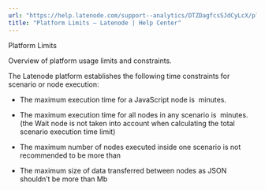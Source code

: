 ```yaml
---
url: "https://help.latenode.com/support--analytics/DTZDagfcsSJdCyLcX/platform-limits/DTZDagfcNZrKoWyEz"
title: "Platform Limits – Latenode | Help Center"
---
```


 Platform Limits

Overview of platform usage limits and constraints.


The Latenode platform establishes the following time constraints for scenario or node execution:

- The maximum execution time for a JavaScript node is  minutes.

- The maximum execution time for all nodes in any scenario is  minutes.
(the Wait node is not taken into account when calculating the total scenario execution time limit)

- The maximum number of nodes executed inside one scenario is not recommended to be more than 

- The maximum size of data transferred between nodes as JSON shouldn’t be more than Mb